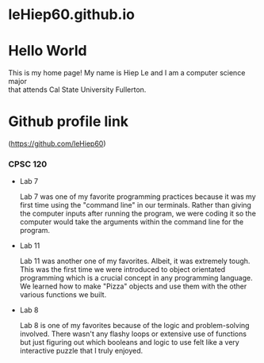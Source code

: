 # leHiep60.github.io

# Hello World

This is my home page! My name is Hiep Le and I am a computer science major  
that attends Cal State University Fullerton. 

# Github profile link 
(https://github.com/leHiep60)

### CPSC 120

* Lab 7

    Lab 7 was one of my favorite programming practices because it was my first time using the "command line" in our terminals.
    Rather than giving the computer inputs after running the program, we were coding it so the computer would take the arguments
    within the command line for the program.

* Lab 11

    Lab 11 was another one of my favorites. Albeit, it was extremely tough. This was the first time we were introduced to object
    orientated programming which is a crucial concept in any programming language. We learned how to make "Pizza" objects and
    use them with the other various functions we built.

* Lab 8

    Lab 8 is one of my favorites because of the logic and problem-solving involved. There wasn't any flashy loops
    or extensive use of functions but just figuring out which booleans and logic to use felt like a very interactive puzzle
    that I truly enjoyed. 
